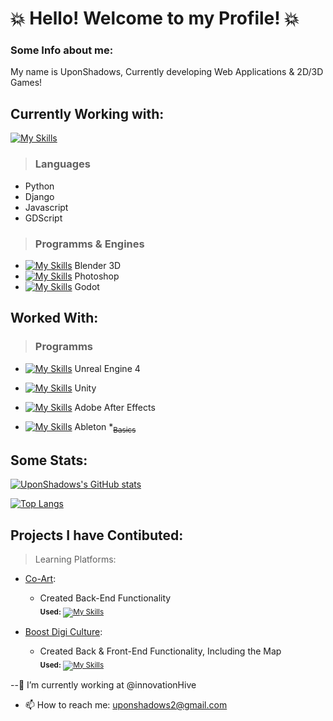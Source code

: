 # :collision: Hello! Welcome to my Profile! :collision:

### Some Info about me:
My name is UponShadows, Currently developing Web Applications & 2D/3D Games!
## Currently Working with:

[![My Skills](https://skillicons.dev/icons?i=Python,Django,Blender,js,html,css,wasm)](https://skillicons.dev)

> ### Languages
+ Python
+ Django
+ Javascript
+ GDScript

> ### Programms & Engines
+ [![My Skills](https://skillicons.dev/icons?i=blender)](https://skillicons.dev) Blender 3D
+ [![My Skills](https://skillicons.dev/icons?i=photoshop)](https://skillicons.dev) Photoshop
+ [![My Skills](https://skillicons.dev/icons?i=godot)](https://skillicons.dev) Godot

## Worked With:
> ### Programms
+ [![My Skills](https://skillicons.dev/icons?i=unreal)](https://skillicons.dev) Unreal Engine 4
+ [![My Skills](https://skillicons.dev/icons?i=unity)](https://skillicons.dev) Unity
+ [![My Skills](https://skillicons.dev/icons?i=ae)](https://skillicons.dev) Adobe After Effects

+ [![My Skills](https://skillicons.dev/icons?i=ableton)](https://skillicons.dev) Ableton *<sub>~~Basics~~</sub> 


## Some Stats: 
[![UponShadows's GitHub stats](https://github-readme-stats.vercel.app/api?username=UponShadows&hide=stars&count_private=true&theme=radical&border_color=b949e6&text_color=5adba3)](https://github.com/anuraghazra/github-readme-stats)

[![Top Langs](https://github-readme-stats.vercel.app/api/top-langs/?username=UponShadows&layout=compact&count_private=true&border_color=b949e6&theme=radical&card_width=400&text_color=5adba3)](https://github.com/UponShadows)

## Projects I have Contibuted:

 > Learning Platforms:
+ [Co-Art](https://co-art-hub.eu/):
    + Created Back-End Functionality <br>
    <sub> **Used:** [![My Skills](https://skillicons.dev/icons?i=django,js,scss,bootstrap)](https://skillicons.dev) </sub>

+ [Boost Digi Culture](https://boostdigiculture-learning.eu/):
    + Created Back & Front-End Functionality, Including the Map <br>
    <sub> **Used:** [![My Skills](https://skillicons.dev/icons?i=django,js,scss,bootstrap)](https://skillicons.dev) </sub>


<!--
**UponShadows/UponShadows** is a ✨ _special_ ✨ repository because its `README.md` (this file) appears on your GitHub profile.

Here are some ideas to get you started:

-->

--🔭 I’m currently working at @innovationHive
- 📫 How to reach me: uponshadows2@gmail.com
<!--
- 🌱 I’m currently learning ...
- 👯 I’m looking to collaborate on ...
- 🤔 I’m looking for help with ...
- 💬 Ask me about ...
- 😄 Pronouns: ...
- ⚡ Fun fact: ...
-->
